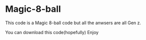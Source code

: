 # Magic-8-ball
This code is a Magic 8-ball code but all the anwsers are all Gen z.

You can download this code(hopefully)
Enjoy
